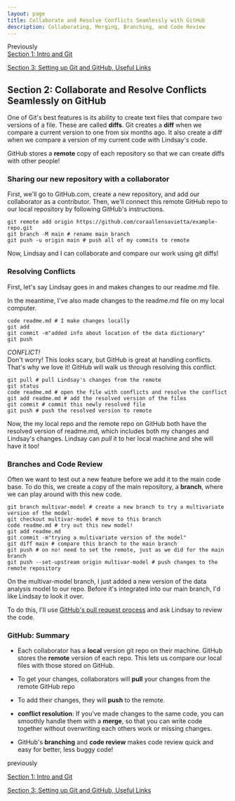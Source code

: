 ```yaml
---
layout: page
title: Collaborate and Resolve Conflicts Seamlessly with GitHub
description: Collaborating, Merging, Branching, and Code Review
---
```

Previously   
[Section 1: Intro and Git](index.html)   

[Section 3: Setting up Git and GitHub, Useful Links](SetupGitandGitHubActivity.html)  

## Section 2: Collaborate and Resolve Conflicts Seamlessly on GitHub
One of Git's best features is its ability to create text files that compare two versions of a file. These are called **diffs**. Git creates a **diff** when we compare a current version to one from six months ago. It also create a diff when we compare a version of my current code with Lindsay's code.

GitHub stores a **remote** copy of each repository so that we can create diffs with other people!

### Sharing our new repository with a collaborator
First, we'll go to GitHub.com, create a new repository, and add our collaborator as a contributor. Then, we'll connect this remote GitHub repo to our local repository by following GitHub's instructions.  

```shell     
git remote add origin https://github.com/coraallensavietta/example-repo.git
git branch -M main # rename main branch
git push -u origin main # push all of my commits to remote
```   

Now, Lindsay and I can collaborate and compare our work using git diffs!   

### Resolving Conflicts
First, let's say Lindsay goes in and makes changes to our readme.md file. 

In the meantime, I've also made changes to the readme.md file on my local computer.    

```shell    
code readme.md # I make changes locally
git add
git commit -m"added info about location of the data dictionary"
git push
```    

*CONFLICT!*    
Don't worry! This looks scary, but GitHub is great at handling conflicts. That's why we love it!
GitHub will walk us through resolving this conflict.

```shell        
git pull # pull Lindsay's changes from the remote
git status 
code readme.md # open the file with conflicts and resolve the conflict
git add readme.md # add the resolved version of the files
git commit # commit this newly resolved file
git push # push the resolved version to remote
```    

Now, the my local repo and the remote repo on GitHub both have the resolved version of readme.md, which includes both my changes and Lindsay's changes. Lindsay can *pull* it to her local machine and she will have it too!

### Branches and Code Review
Often we want to test out a new feature before we add it to the main code base. To do this, we create a copy of the main repository, a **branch**, where we can play around with this new code.


```shell        
git branch multivar-model # create a new branch to try a multivariate version of the model
git checkout multivar-model # move to this branch
code readme.md # try out this new model!
git add readme.md
git commit -m"trying a multivariate version of the model"
git diff main # compare this branch to the main branch
git push # on no! need to set the remote, just as we did for the main branch
git push --set-upstream origin multivar-model # push changes to the remote repository
```    

On the multivar-model branch, I just added a new version of the data analysis model to our repo. Before it's integrated into our main branch, I'd like Lindsay to look it over.

To do this, I'll use [GitHub's pull request process](https://github.com/coraallensavietta/example-repo/pulls) and ask Lindsay to review the code.

### GitHub: Summary    

- Each collaborator has a **local** version git repo on their machine. GitHub stores the **remote** version of each repo. This lets us compare our local files with those stored on GitHub.

- To get your changes, collaborators will **pull** your changes from the remote GitHub repo

- To add their changes, they will **push** to the remote.

- **conflict resolution**: If you've made changes to the same code, you can smoothly handle them with a **merge**, so that you can write code together without overwriting each others work or missing changes.

- GitHub's **branching** and **code review** makes code review quick and easy for better, less buggy code!

previously   

[Section 1: Intro and Git](index.html)   

[Section 3: Setting up Git and GitHub, Useful Links](SetupGitandGitHubActivity.html)  
